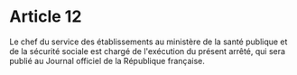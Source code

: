 # Article 12

Le chef du service des établissements au ministère de la santé publique et de la sécurité sociale est chargé de l'exécution du présent arrêté, qui sera publié au Journal officiel de la République française.
